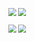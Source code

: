![](https://raw.githubusercontent.com/DanE-I/github-stats/master/generated/overview.svg#gh-dark-mode-only)
![](https://raw.githubusercontent.com/DanE-I/github-stats/master/generated/overview.svg#gh-light-mode-only)

![](https://raw.githubusercontent.com/DanE-I/github-stats/master/generated/languages.svg#gh-dark-mode-only)
![](https://raw.githubusercontent.com/DanE-I/github-stats/master/generated/languages.svg#gh-light-mode-only)
<!--
**DanE-I/DanE-I** is a ✨ _special_ ✨ repository because its `README.md` (this file) appears on your GitHub profile.

Here are some ideas to get you started:

- 🔭 I’m currently working on ...
- 🌱 I’m currently learning ...
- 👯 I’m looking to collaborate on ...
- 🤔 I’m looking for help with ...
- 💬 Ask me about ...
- 📫 How to reach me: ...
- 😄 Pronouns: ...
- ⚡ Fun fact: ...
-->
